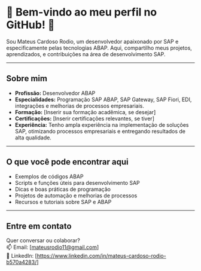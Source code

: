 # 🌟 Bem-vindo ao meu perfil no GitHub! 🌟

Sou Mateus Cardoso Rodio, um desenvolvedor apaixonado por SAP e especificamente pelas tecnologias ABAP. Aqui, compartilho meus projetos, aprendizados, e contribuições na área de desenvolvimento SAP.

---

## Sobre mim

- **Profissão:** Desenvolvedor ABAP  
- **Especialidades:** Programação SAP ABAP, SAP Gateway, SAP Fiori, EDI, integrações e melhorias de processos empresariais.  
- **Formação:** [Inserir sua formação acadêmica, se desejar]  
- **Certificações:** [Inserir certificações relevantes, se tiver]  
- **Experiência:** Tenho ampla experiência na implementação de soluções SAP, otimizando processos empresariais e entregando resultados de alta qualidade.

---

## O que você pode encontrar aqui

- Exemplos de códigos ABAP  
- Scripts e funções úteis para desenvolvimento SAP  
- Dicas e boas práticas de programação  
- Projetos de automação e melhorias de processos  
- Recursos e tutoriais sobre SAP e ABAP  

---

## Entre em contato

Quer conversar ou colaborar?  
📫 Email: [mateusrodio11@gmail.com]  
🔗 LinkedIn: [https://www.linkedin.com/in/mateus-cardoso-rodio-b570a4283/]
